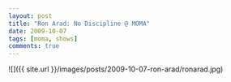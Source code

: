 ```yaml
---
layout: post
title: "Ron Arad: No Discipline @ MOMA"
date: 2009-10-07
tags: [moma, shows]
comments: true
---
```

![]({{ site.url }}/images/posts/2009-10-07-ron-arad/ronarad.jpg)


